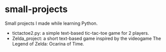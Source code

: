# small-projects
Small projects I made while learning Python.

- tictactoe2.py: a simple text-based tic-tac-toe game for 2 players.
- Zelda_project: a short text-based game inspired by the videogame The Legend of Zelda: Ocarina of Time.
